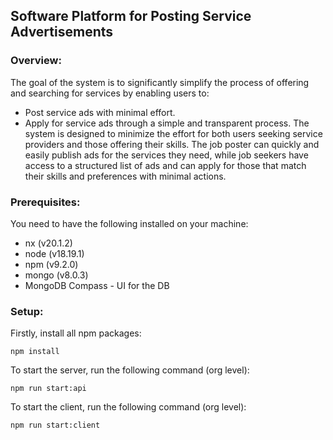 ## Software Platform for Posting Service Advertisements

### Overview:

The goal of the system is to significantly simplify the process of offering and searching for services by enabling users to:

- Post service ads with minimal effort.
- Apply for service ads through a simple and transparent process.
  The system is designed to minimize the effort for both users seeking service providers and those offering their skills. The job poster can quickly and easily publish ads for the services they need, while job seekers have access to a structured list of ads and can apply for those that match their skills and preferences with minimal actions.

### Prerequisites:

You need to have the following installed on your machine:

- nx (v20.1.2)
- node (v18.19.1)
- npm (v9.2.0)
- mongo (v8.0.3)
- MongoDB Compass - UI for the DB

### Setup:

Firstly, install all npm packages:

```
npm install
```

To start the server, run the following command (org level):

```
npm run start:api
```

To start the client, run the following command (org level):

```
npm run start:client
```
